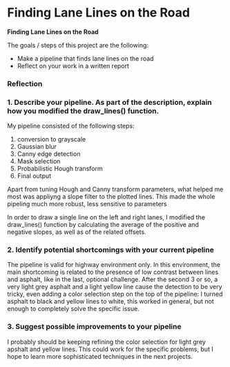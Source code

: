 # **Finding Lane Lines on the Road** 

**Finding Lane Lines on the Road**

The goals / steps of this project are the following:
* Make a pipeline that finds lane lines on the road
* Reflect on your work in a written report


### Reflection

### 1. Describe your pipeline. As part of the description, explain how you modified the draw_lines() function.

My pipeline consisted of the following steps:

1. conversion to grayscale
2. Gaussian blur
3. Canny edge detection
4. Mask selection
5. Probabilistic Hough transform
6. Final output

Apart from tuning Hough and Canny transform parameters, what helped me most was appliyng a slope filter to the plotted lines. This made the whole pipeling much more robust, less sensitive to parameters

In order to draw a single line on the left and right lanes, I modified the draw_lines() function by calculating the average of the positive and negative slopes, as well as of the related offsets.


### 2. Identify potential shortcomings with your current pipeline

The pipeline is valid for highway environment only. In this environment, the main shortcoming is related to the presence of low contrast between lines and asphalt, like in the last, optional challenge. After the second 3 or so, a very light grey asphalt and a light yellow line cause the detection to be very tricky, even adding a color selection step on the top of the pipeline: I turned asphalt to black and yellow lines to white, this worked in general, but not enough to completely solve the specific issue.

### 3. Suggest possible improvements to your pipeline

I probably should be keeping refining the color selection for light grey apshalt and yellow lines. This could work for the specific problems, but I hope to learn more sophisticated techniques in the next projects.
